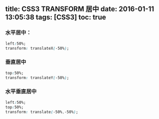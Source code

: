 title: CSS3 TRANSFORM 居中
date: 2016-01-11 13:05:38
tags: [CSS3]
toc: true
---

### 水平居中：

```css
left:50%;
transform: translateX(-50%);
```

### 垂直居中

```css
top:50%;
transform: translateY(-50%);
```

### 水平垂直居中

```css
left:50%;
top:50%;
transform: translate(-50%,-50%);
```
